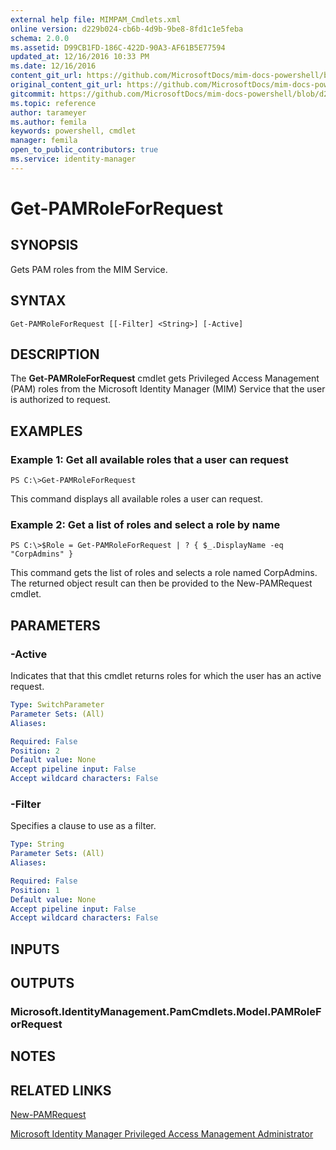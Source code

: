 ```yaml
---
external help file: MIMPAM_Cmdlets.xml
online version: d229b024-cb6b-4d9b-9be8-8fd1c1e5feba
schema: 2.0.0
ms.assetid: D99CB1FD-186C-422D-90A3-AF61B5E77594
updated_at: 12/16/2016 10:33 PM
ms.date: 12/16/2016
content_git_url: https://github.com/MicrosoftDocs/mim-docs-powershell/blob/master/mim-cmdlets/MicrosoftIdentityManager/vlatest/Get-PAMRoleForRequest.md
original_content_git_url: https://github.com/MicrosoftDocs/mim-docs-powershell/blob/master/mim-cmdlets/MicrosoftIdentityManager/vlatest/Get-PAMRoleForRequest.md
gitcommit: https://github.com/MicrosoftDocs/mim-docs-powershell/blob/d2936ea0bd6215b3aed43b77e4d364e636108a4d/mim-cmdlets/MicrosoftIdentityManager/vlatest/Get-PAMRoleForRequest.md
ms.topic: reference
author: tarameyer
ms.author: femila
keywords: powershell, cmdlet
manager: femila
open_to_public_contributors: true
ms.service: identity-manager
---
```


# Get-PAMRoleForRequest

## SYNOPSIS
Gets PAM roles from the MIM Service.

## SYNTAX

```
Get-PAMRoleForRequest [[-Filter] <String>] [-Active]
```

## DESCRIPTION
The **Get-PAMRoleForRequest** cmdlet gets Privileged Access Management (PAM) roles from the Microsoft Identity Manager (MIM) Service that the user is authorized to request.

## EXAMPLES

### Example 1: Get all available roles that a user can request
```
PS C:\>Get-PAMRoleForRequest
```

This command displays all available roles a user can request.

### Example 2: Get a list of roles and select a role by name
```
PS C:\>$Role = Get-PAMRoleForRequest | ? { $_.DisplayName -eq "CorpAdmins" }
```

This command gets the list of roles and selects a role named CorpAdmins.
The returned object result can then be provided to the New-PAMRequest cmdlet.

## PARAMETERS

### -Active
Indicates that that this cmdlet returns roles for which the user has an active request.

```yaml
Type: SwitchParameter
Parameter Sets: (All)
Aliases: 

Required: False
Position: 2
Default value: None
Accept pipeline input: False
Accept wildcard characters: False
```

### -Filter
Specifies a clause to use as a filter.

```yaml
Type: String
Parameter Sets: (All)
Aliases: 

Required: False
Position: 1
Default value: None
Accept pipeline input: False
Accept wildcard characters: False
```

## INPUTS

## OUTPUTS

### Microsoft.IdentityManagement.PamCmdlets.Model.PAMRoleForRequest

## NOTES

## RELATED LINKS

[New-PAMRequest](xref:MicrosoftIdentityManager/vlatest/New-PAMRequest.md)

[Microsoft Identity Manager Privileged Access Management Administrator](xref:MicrosoftIdentityManager/vlatest/MIMPAM.md)


